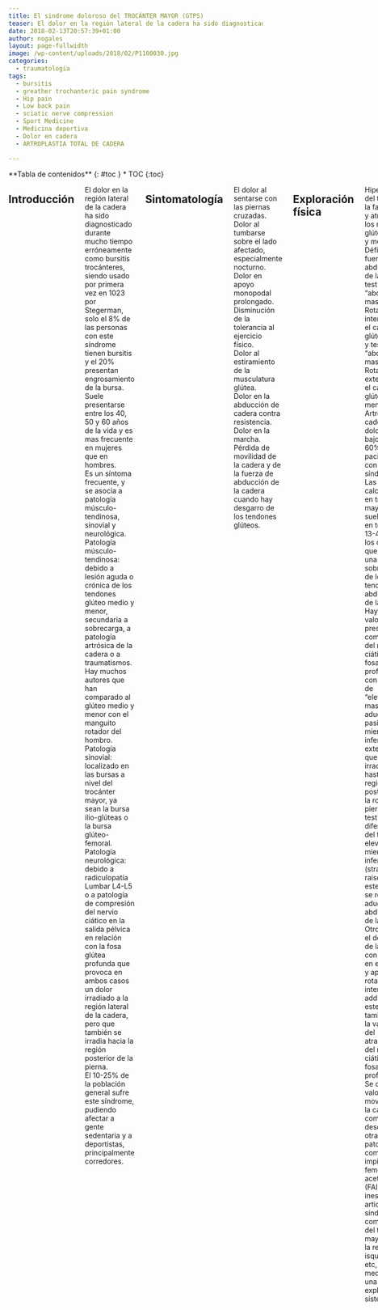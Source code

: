 ```yaml
---
title: El sindrome doloroso del TROCÁNTER MAYOR (GTPS)
teaser: El dolor en la región lateral de la cadera ha sido diagnosticado durante mucho tiempo erróneamente como bursitis trocánteres, siendo usado por primera vez en 1023 por Stegerman, solo el 8% de las personas con este síndrome tienen bursitis y el 20% presentan engrosamiento de la bursa. Suele presentarse entre los 40, 50 y 60 años de la vida y es mas frecuente en mujeres que en hombres.  
date: 2018-02-13T20:57:39+01:00
author: nogales
layout: page-fullwidth
image: /wp-content/uploads/2018/02/P1100030.jpg
categories:
  - traumatologia
tags:
  - bursitis
  - greather trochanteric pain syndrome
  - Hip pain
  - Low back pain
  - sciatic nerve compression
  - Sport Medicine
  - Medicina deportiva
  - Dolor en cadera
  - ARTROPLASTIA TOTAL DE CADERA

---
```

<div class="row">
<div class="medium-4 medium-push-8 columns" markdown="1">
<div class="panel radius" markdown="1">
**Tabla de contenidos**
{: #toc }
*  TOC
{:toc}
</div>
</div><!-- /.medium-4.columns -->

<div class="medium-8 medium-pull-4 columns" markdown="1">


## Introducción
El dolor en la región lateral de la cadera ha sido diagnosticado durante mucho tiempo erróneamente como bursitis trocánteres, siendo usado por primera vez en 1023 por Stegerman, solo el 8% de las personas con este síndrome tienen bursitis y el 20% presentan engrosamiento de la bursa.  
Suele presentarse entre los 40, 50 y 60 años de la vida y es mas frecuente en mujeres que en hombres.  
Es un síntoma frecuente, y se asocia a patología músculo-tendinosa, sinovial y neurológica.  
Patología músculo-tendinosa: debido a lesión aguda o crónica de los tendones glúteo medio y menor, secundaria a sobrecarga, a patología artrósica de la cadera o a traumatismos. Hay muchos autores que han comparado al glúteo medio y menor con el manguito rotador del hombro.  
Patología sinovial: localizado en las bursas a nivel del trocánter mayor, ya sean la bursa ilio-glúteas o la bursa glúteo-femoral.  
Patología neurológica: debido a radiculopatía Lumbar L4-L5 o a patología de compresión del nervio ciático en la salida pélvica en relación con la fosa glútea profunda que provoca en ambos casos un dolor irradiado a la región lateral de la cadera, pero que también se irradia hacia la región posterior de la pierna.  
El 10-25% de la población general sufre este síndrome, pudiendo afectar a gente sedentaria y a deportistas, principalmente corredores.

## Sintomatología 
El dolor al sentarse con las piernas cruzadas.  
Dolor al tumbarse sobre el lado afectado, especialmente nocturno.  
Dolor en apoyo monopodal prolongado.  
Disminución de la tolerancia al ejercicio físico.  
Dolor al estiramiento de la musculatura glútea.  
Dolor en la abducción de cadera contra resistencia.  
Dolor en la marcha.  
Pérdida de movilidad de la cadera y de la fuerza de abducción de la cadera cuando hay desgarro de los tendones glúteos.

## Exploración física
Hipertrofia del tensor de la fascia lata y atrofia de los músculos glúteo medio y menor.  
Déficit de fuerza de abducción de la cadera: test de “abducción mas Rotación interna” en el caso del glúteo medio y test de “abducción mas Rotación externa” en el caso del glúteo menor.  
Artrosis de cadera y dolor lumbar bajo en el 60% de los pacientes con este síndrome.  
Las tendinitis calcificantes en trocánter mayor suelen estar en torno al 13-40% de los casos, lo que indica una sobrecarga de los tendones abductores de la cadera.  
Hay que valorar la presencia de compromiso del nervio ciático en la fosa glútea profunda, con el test de “elevación mas aducción pasiva del miembro inferior extendido” que provoca irradiación hasta la región posterior de la rodilla y pierna. Este test se diferencia del test de elevación de miembros inferiores (straight leg raise) ya que este ultimo se realiza sin aducción ni abducción de la cadera. Otro test es el de flexión de la cadera con la rodilla en extension y aplicar rotación interna y adducción, este test es también para la valoración del atrapamiento del nervio ciático en la fosa glútea profunda.  
Se deba valorar la movilidad de la cadera así como descartar otras patologías como el impingement femoro-acetabular (FAI), inestabilidad articular, síndrome de compresión del trocánter mayor o de la región ilio-isquiática, etc, mediante una exploración sistemática.

## Pruebas complementarias
Aunque las pruebas complementarias no dan muchos resultados, lo que si parece es que descarta una cantidad de patologías que pudieran ser causa del problema.  
- **La radiografía simple:** para descartar patología de artrosis coxo-femoral, lesiones tumores en huesos de la pelvis, imágenes compatibles con impingement fémoro-acetabular o alteraciones en la morfología articular como displasias de cadera etc.  
- **La ecografía**: Muy útil para valorar la región trocanterea y la fosa glútea profunda, donde se pueden detectar roturas de los tendones glúteos, bursitis, entesopatías y cualquier aumento de actividad inflamatoria con el efecto doppler.  
- **La electroneurografía**: en los casos de compresión del nervio ciático se han descrito estudios electroneurográficos en reposo y tras ejercicios que demuestran la compresión del nervio en la fosa glútea profunda, lo que indicaría una patología neurológica por atrapamiento o compresión en la zona.  
- **La Resonancia magnética**: muy útil para descartar múltiples patologías, desde la artrosis, lesiones del labrum cotioideo, necrosis avascular de la cabeza femoral, entesopatía de los glúteos, rotura parcial o total de los tendones glúteos, bursitis, etc…

## Tratamiento 
Una vez llegado al diagnóstico preciso, se trata de realizar la solución al problema de la forma mas eficiente posible.  
La batería de soluciones es importante, y va desde las medidas conservadoras “de la abuela”, hasta el tratamiento recuperador, el tratamiento rehabilitador, las técnicas de infiltración ecoguiadas o no, a las técnicas quirúrgicas que pueden ser endoscópicas o por cirugía abierta.  

Así en el **trocánter mayor** podemos tratarlo con medidas físicas como estiramientos y ejercicios de tonificación muscular, con tratamiento rehabilitador como electroterapia, masaje transverso profundo, ondas de choque, punción seca etc. Las infiltraciones en el trocánter mayor con corticosteroides y anestésicos locales siguen realizándose en la actualidad con un 50% de efectividad; en nuestro caso realizamos infiltraciones de anestésico local y luego aplicamos plasma autologo rico en plaquetas (PRGF endoretR) que desde 2012 lo usamos con control ecográfico que nos da una mayor exactitud en la colocación del medicamento en la zona afectada y por tanto mejores resultados. 

En nuestra experiencia hay una mejoría del 85% tras dicho tratamiento. Habitualmente realizamos tres infiltraciones con un intervalo de entre 2 y cuatro semanas de cada infiltración. 

Cuando hay **rotura parcial de los tendones glúteo medio o menor** comenzamos con las infiltraciones de PRP y control entre 3 y 6 meses de las mismas: si el control ecográfico y clínico son buenos damos de alta. Si el dolor desaparece y la ecografía evidencia rotura parcial del tendón glúteo medio o menor se mantiene en observación por un año. Si las molestias y le debilidad no desaparecen y la ecografía evidencia rotura y retracción del tendón le recomendamos cirugía de re anclaje del tendón del glúteo medio.  

Si existiera un compromiso isquio-femoral lo ideal es descomprimir el espacio con un raspado del borde posterior del trocánter mayor para aumentar dicho espacio.  
En el caso de estar afectado _el espacio glúteo profundo_, que afecta al nervio ciático se debería saber exactamente la causa de la compresión del nervio, que va desde la musculatura rotadora externa a compromisos de espacio como el fémoro-isquiático antes comentado etc.. en estos casos se pueden tratar con estiramientos específicos, ejercicios de tonificación de la musculatura pelvi-trocanterea (muy importante en la estabilidad pélvica) y suelo pélvico.  

Si persiste el compromiso nervioso a pesar de esto, se debe realizar liberación del nervio ciático mayor desde la salida pélvica hasta por debajo del trocánter menor, para resolver este problema. En mi caso ha sido muy poco frecuente, pero sin embargo en las cirugías de reemplazo articular he tenido varios casos de compresión del nervio ciático mayor que he liberado, ya que mi abordaje es siempre posterior, y por tanto me permites inspeccionar de forma habitual la fosa glútea profunda, encontrando desde variantes anatómicos del ciático bifurcado y trifurcado pasando a través del piramidal o por detrás del mismo, lo que nos ha permitido resolver el problema y que el dolor posterior irradiado desaparezca. Por ello recomiendo que antes de realizar la cirugía de reemplazo articular se realice una valoración del espacio glúteo profundo por si el abordaje antero-lateral no sea el idóneo para dicha cirugía.

## Conclusion
- Causas y prevalencia
  - El síndrome doloroso del trocánter mayor está frecuente en el 20% de la población entre 40 y 60 años.  
  - Es debido a múltiples patologías que hay que descartar o confirmar.  
  - La bursitis trocanterea es solamente el 8% de la patología. La mayor incidencia está en los tendones del glúteo medio y menor en trocánter.  
- **El diagnóstico** es eminentemente clínico y se puede apoyar en determinadas pruebas complementarias como la rx simple de caderas, la ecografía y en último plano la resonancia magnética o la electroneurografía.  
 - **El tratamiento** está basado en un correcto diagnóstico y va desde el tratamiento conservador, a los tratamientos cruentos como las infiltraciones, la cirugía endoscópica o la cirugía abierta.
- **Los resultados** suelen ser muy positivos y no suelen dejar secuelas.  

Si esta patología no se diagnostica puede estar mucho tiempo en el individuo sin recuperarse de la misma con la mala calidad de vida que conlleva el mismo. 

Por mi parte creo que la aportación que realizo a esta patología es el diagnóstico ecográfico y el tratamiento con infiltraciones ecoguiadas de plasma autólogo rico en plaquetas que llevo realizando desde el 2007 hasta la actualidad, si bien desde 2011 las realizo con control ecográfico.

## Versión en PDF
[SINDROME DOLOROSO DEL TROCANTER MAYOR](http://www.nogales.eu/wp-content/uploads/2018/02/SINDROME-DOLOROSO-DEL-TROCANTER-MAYOR.pdf)

</div><!-- /.medium-8.columns -->
</div><!-- /.row -->